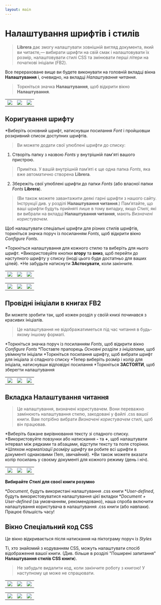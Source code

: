 ```yaml
---
layout: main
---
```


# Налаштування шрифтів і стилів

> **Librera** дає змогу налаштувати зовнішній вигляд документа, який ви читаєте,— вибирати шрифти на свій смак і налаштовувати їх розмір, налаштовувати стилі CSS та змінювати перші літери на початкові ініціали (FB2).

Все перераховане вище ви будете виконувати на головній вкладці вікна **Налаштування** і, очевидно, на вкладці _Налаштування читання_.


> Торкніться значка **Налаштування**, щоб відкрити вікно **Налаштування**.

||||
|-|-|-|
|![](1.jpg)|![](2.jpg)|![](3.jpg)|

## Коригування шрифту

*Виберіть основний шрифт, натиснувши посилання _Font_ і пройшовши розкривний список доступних шрифтів.

> Ви можете додати свої улюблені шрифти до списку:
1. Створіть папку з назвою _Fonts_ у внутрішній пам'яті вашого пристрою.
> Примітка. У вашій внутрішній пам’яті є ще одна папка _Fonts_, яка вже автоматично створена **Librera**.
2. Збережіть свої улюблені шрифти до папки _Fonts_ (або власної папки _Fonts_ **Librera**).
> (Ви також можете завантажити деякі гарні шрифти з нашого сайту. Інструкції див. у розділі **Налаштування читання**.)
> Пам’ятайте, що ваші шрифти будуть прийняті лише в тому випадку, якщо _Стилі_, які ви вибрали на вкладці **Налаштування читання**, мають _Визначені користувачем_.

Щоб налаштувати спеціальні шрифти для різних стилів шрифтів, торкніться значка поруч із посиланням _Fonts_, щоб відкрити вікно _Configure Fonts_.

*Торкніться налаштування для кожного стилю та виберіть для нього шрифт.
*Використовуйте кнопки **вгору** та **вниз**, щоб перейти до наступного шрифту у списку (іноді цього буде достатньо для ваших цілей).
*Не забудьте натиснути **ЗАстосувати**, коли закінчите.

||||
|-|-|-|
|![](23.jpg)|![](4.jpg)|![](5.jpg)|

||||
|-|-|-|
|![](6.jpg)|![](42.jpg)|![](43.jpg)|

## Провідні ініціали в книгах FB2

Ви можете зробити так, щоб кожен розділ у своїй книзі починався з красивих ініціалів.
 
> Це налаштування не відображатиметься під час читання в будь-якому іншому форматі.

*Торкніться значка поруч із посиланням _Fonts_, щоб відкрити вікно _Configure Fonts_
*Поставте прапорець _Основні розділи з ініціалами_, щоб увімкнути ініціали
*Торкніться посилання шрифту, щоб вибрати шрифт для ініціала зі спадного списку
*Тепер виберіть розмір і колір для ініціала, натиснувши відповідні посилання
*Торкніться **ЗАСТОЯТИ**, щоб зберегти налаштування

||||
|-|-|-|
|![](19.jpg)|![](20.jpg)|![](22.jpg)|


## Вкладка **Налаштування читання**

> Це налаштування, визначені користувачем. Вони переважно замінюють налаштування стилю, закодовані у файлі .css вашої книги. Вам потрібно вибрати _Визначені користувачем_ стилі, щоб він працював.

*Виберіть бажане вирівнювання тексту зі спадного списку.
*Використовуйте повзунки або натискання **-** та **+**, щоб налаштувати інтервал між рядками та абзацами, відступи тексту та поля сторінки.
*Шляхом _нормалізації розміру шрифту_ ви робите всі шрифти в документі однаковими (1em, звичайний).
*Ви також можете вказати колір посилань у своєму документі для кожного режиму (день і ніч).

||||
|-|-|-|
|![](8.jpg)|![](9.jpg)|![](10.jpg)|

**Вибирайте _Стилі_ для своєї книги розумно**

*_Document_, будуть використані налаштування .css книги
*_User-defined_, будуть використовуватися налаштування цієї вкладки
*_Document + User-defined_ (за умовчанням, рекомендовано), наша спроба включити налаштування користувача в налаштування .css книги (або навпаки). Працює більшість часу!

## Вікно **Спеціальний код CSS**

Це вікно відкривається після натискання на піктограму поруч із _Styles_

Ті, хто знайомий з кодуванням CSS, можуть налаштувати спосіб відображення вашої книги. (Див. більше в розділі &quot;Поширені запитання&quot; **Налаштування стилів CSS книги**).

> Не забудьте видалити код, коли закінчите роботу з книгою! У наступному це може не спрацювати.

||||
|-|-|-|
|![](11.jpg)|![](12.jpg)|![](13.jpg)|

||||
|-|-|-|
|![](14.jpg)|![](15.jpg)|![](16.jpg)|
